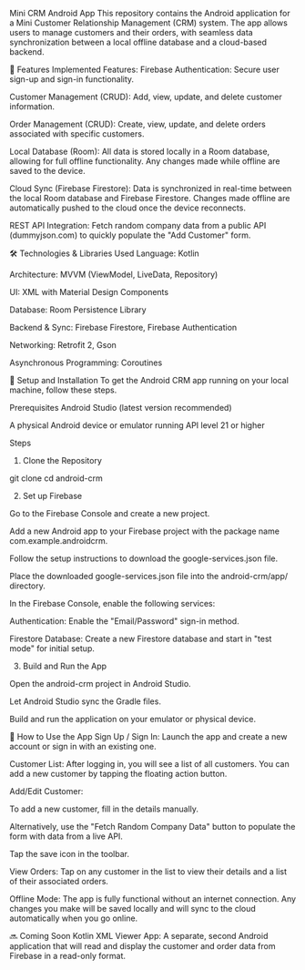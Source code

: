 Mini CRM Android App
This repository contains the Android application for a Mini Customer Relationship Management (CRM) system. The app allows users to manage customers and their orders, with seamless data synchronization between a local offline database and a cloud-based backend.

🌟 Features
Implemented Features:
Firebase Authentication: Secure user sign-up and sign-in functionality.

Customer Management (CRUD): Add, view, update, and delete customer information.

Order Management (CRUD): Create, view, update, and delete orders associated with specific customers.

Local Database (Room): All data is stored locally in a Room database, allowing for full offline functionality. Any changes made while offline are saved to the device.

Cloud Sync (Firebase Firestore): Data is synchronized in real-time between the local Room database and Firebase Firestore. Changes made offline are automatically pushed to the cloud once the device reconnects.

REST API Integration: Fetch random company data from a public API (dummyjson.com) to quickly populate the "Add Customer" form.

🛠️ Technologies & Libraries Used
Language: Kotlin

Architecture: MVVM (ViewModel, LiveData, Repository)

UI: XML with Material Design Components

Database: Room Persistence Library

Backend & Sync: Firebase Firestore, Firebase Authentication

Networking: Retrofit 2, Gson

Asynchronous Programming: Coroutines

🚀 Setup and Installation
To get the Android CRM app running on your local machine, follow these steps.

Prerequisites
Android Studio (latest version recommended)

A physical Android device or emulator running API level 21 or higher

Steps
1. Clone the Repository

git clone <your-repository-url>
cd android-crm

2. Set up Firebase

Go to the Firebase Console and create a new project.

Add a new Android app to your Firebase project with the package name com.example.androidcrm.

Follow the setup instructions to download the google-services.json file.

Place the downloaded google-services.json file into the android-crm/app/ directory.

In the Firebase Console, enable the following services:

Authentication: Enable the "Email/Password" sign-in method.

Firestore Database: Create a new Firestore database and start in "test mode" for initial setup.

3. Build and Run the App

Open the android-crm project in Android Studio.

Let Android Studio sync the Gradle files.

Build and run the application on your emulator or physical device.

📱 How to Use the App
Sign Up / Sign In: Launch the app and create a new account or sign in with an existing one.

Customer List: After logging in, you will see a list of all customers. You can add a new customer by tapping the floating action button.

Add/Edit Customer:

To add a new customer, fill in the details manually.

Alternatively, use the "Fetch Random Company Data" button to populate the form with data from a live API.

Tap the save icon in the toolbar.

View Orders: Tap on any customer in the list to view their details and a list of their associated orders.

Offline Mode: The app is fully functional without an internet connection. Any changes you make will be saved locally and will sync to the cloud automatically when you go online.

🔜 Coming Soon
Kotlin XML Viewer App: A separate, second Android application that will read and display the customer and order data from Firebase in a read-only format.
